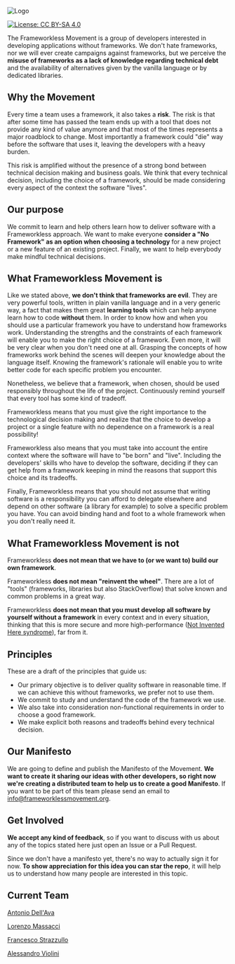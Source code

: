 ![Logo](https://file-aorgnbquet.now.sh)

[![License: CC BY-SA 4.0](https://img.shields.io/badge/License-CC%20BY--SA%204.0-lightgrey.svg)](https://creativecommons.org/licenses/by-sa/4.0/)

The Frameworkless Movement is a group of developers interested in developing applications without frameworks. We don't hate frameworks, nor we will ever create campaigns against frameworks, but we perceive the **misuse of frameworks as a lack of knowledge regarding technical debt** and the availability of alternatives given by the vanilla language or by dedicated libraries.

## Why the Movement

Every time a team uses a framework, it also takes a **risk**. The risk is that after some time has passed the team ends up with a tool that does not provide any kind of value anymore and that most of the times represents a major roadblock to change. Most importantly a framework could "die" way before the software that uses it, leaving the developers with a heavy burden.

This risk is amplified without the presence of a strong bond between technical decision making and business goals. We think that every technical decision, including the choice of a framework, should be made considering every aspect of the context the software "lives".

## Our purpose
We commit to learn and help others learn how to deliver software with a Frameworkless approach. We want to make everyone **consider a "No Framework" as an option when choosing a technology** for a new project or a new feature of an existing project. Finally, we want to help everybody make mindful technical decisions.

## What Frameworkless Movement is

Like we stated above, **we don't think that frameworks are evil**. They are very powerful tools, written in plain vanilla language and in a very generic way, a fact that makes them great **learning tools** which can help anyone learn how to code **without** them. In order to know how and when you should use a particular framework you have to understand how frameworks work. Understanding the strengths and the constraints of each framework will enable you to make the right choice of a framework. Even more, it will be very clear when you don't need one at all. Grasping the concepts of how frameworks work behind the scenes will deepen your knowledge about the language itself. Knowing the framework's rationale will enable you to write better code for each specific problem you encounter.

Nonetheless, we believe that a framework, when chosen, should be used responsibly throughout the life of the project. Continuously remind yourself that every tool has some kind of tradeoff.

Frameworkless means that you must give the right importance to the technological decision making and realize that the choice to develop a project or a single feature with no dependence on a framework is a real possibility!

Frameworkless also means that you must take into account the entire context where the software will have to "be born" and "live". Including the developers' skills who have to develop the software, deciding if they can get help from a framework keeping in mind the reasons that support this choice and its tradeoffs.

Finally, Frameworkless means that you should not assume that writing software is a responsibility you can afford to delegate elsewhere and depend on other software (a library for example) to solve a specific problem you have. You can avoid binding hand and foot to a whole framework when you don't really need it.

## What Frameworkless Movement is not

Frameworkless **does not mean that we have to (or we want to) build our own framework**. 

Frameworkless **does not mean "reinvent the wheel"**. There are a lot of "tools" (frameworks, libraries but also StackOverflow) that solve known and common problems in a great way. 

Frameworkless **does not mean that you must develop all software by yourself without a framework** in every context and in every situation, thinking that this is more secure and more high-performance ([Not Invented Here syndrome](https://en.wikipedia.org/wiki/Not_invented_here#In_computing)), far from it.

## Principles

These are a draft of the principles that guide us:

* Our primary objective is to deliver quality software in reasonable time. If we can achieve this without frameworks, we prefer not to use them.
* We commit to study and understand the code of the framework we use.
* We also take into consideration non-functional requirements in order to choose a good framework.
* We make explicit both reasons and tradeoffs behind every technical decision.

## Our Manifesto

We are going to define and publish the Manifesto of the Movement. **We want to create it sharing our ideas with other developers, so right now we're creating a distributed team to help us to create a good Manifesto**. If you want to be part of this team please send an email to info@frameworklessmovement.org.

## Get Involved

**We accept any kind of feedback**, so if you want to discuss with us about any of the topics stated here just open an Issue or a Pull Request.

Since we don't have a manifesto yet, there's no way to actually sign it for now. **To show appreciation for this idea you can star the repo**, it will help us to understand how many people are interested in this topic.

## Current Team

[Antonio Dell'Ava](https://github.com/adellava)

[Lorenzo Massacci](https://github.com/lorenzomassacci)

[Francesco Strazzullo](https://github.com/francesco-strazzullo)

[Alessandro Violini](https://github.com/Violo)
